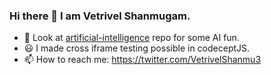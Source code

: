 ### Hi there 👋 I am Vetrivel Shanmugam.

- 🌱 Look at [artificial-intelligence](https://github.com/imvetri/artificial-intelligence) repo for some AI fun.
- 😃 I made cross iframe testing possible in codeceptJS.
- 📫 How to reach me: https://twitter.com/VetrivelShanmu3
